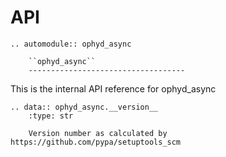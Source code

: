 # API

```{eval-rst}
.. automodule:: ophyd_async

    ``ophyd_async``
    -----------------------------------
```

This is the internal API reference for ophyd_async

```{eval-rst}
.. data:: ophyd_async.__version__
    :type: str

    Version number as calculated by https://github.com/pypa/setuptools_scm
```
